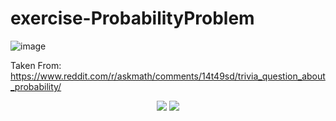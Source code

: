 # exercise-ProbabilityProblem

![image](https://github.com/0ntu/exercise-ProbabilityProblem/assets/73860587/b9dff3c1-208a-478a-b0ce-5547f30e2d29)

Taken From: https://www.reddit.com/r/askmath/comments/14t49sd/trivia_question_about_probability/


<p align="center">
  <a href="#"><img src="https://img.shields.io/badge/c++-%2300599C.svg?style=flat&logo=c%2B%2B&logoColor=white"></img></a>
  <a href="http://opensource.org/license/gpl-3-0/"><img src="https://img.shields.io/github/license/0ntu/exercise-ProbabilityProblem?color=blue"></img></a>
  </p>
